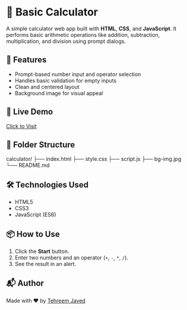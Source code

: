 # 🧮 Basic Calculator

A simple calculator web app built with **HTML**, **CSS**, and **JavaScript**. It performs basic arithmetic operations like addition, subtraction, multiplication, and division using prompt dialogs.

## 🚀 Features
- Prompt-based number input and operator selection
- Handles basic validation for empty inputs
- Clean and centered layout
- Background image for visual appeal

## 🔗 Live Demo
[Click to Visit](https://Tehreem-Javed.github.io/calculator)

## 📁 Folder Structure
calculator/
├── index.html
├── style.css
├── script.js
├── bg-img.jpg
└── README.md


## 🛠 Technologies Used
- HTML5
- CSS3
- JavaScript (ES6)

## 📦 How to Use
1. Click the **Start** button.
2. Enter two numbers and an operator (`+`, `-`, `*`, `/`).
3. See the result in an alert.

## 📬 Author
Made with ❤️ by [Tehreem Javed](https://github.com/Tehreem-Javed)

